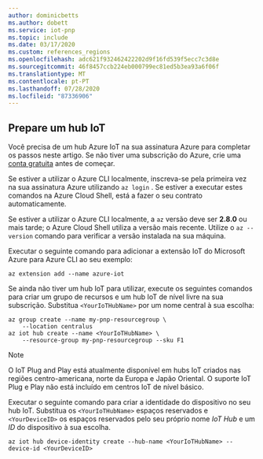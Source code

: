 ```yaml
---
author: dominicbetts
ms.author: dobett
ms.service: iot-pnp
ms.topic: include
ms.date: 03/17/2020
ms.custom: references_regions
ms.openlocfilehash: adc621f932462422202d9f16fd539f5ecc7c3d8e
ms.sourcegitcommit: 46f8457ccb224eb000799ec81ed5b3ea93a6f06f
ms.translationtype: MT
ms.contentlocale: pt-PT
ms.lasthandoff: 07/28/2020
ms.locfileid: "87336906"
---
```

## <a name="prepare-an-iot-hub"></a>Prepare um hub IoT

Você precisa de um hub Azure IoT na sua assinatura Azure para completar os passos neste artigo. Se não tiver uma subscrição do Azure, crie uma [conta gratuita](https://azure.microsoft.com/free/?WT.mc_id=A261C142F) antes de começar.

Se estiver a utilizar o Azure CLI localmente, inscreva-se pela primeira vez na sua assinatura Azure utilizando `az login` . Se estiver a executar estes comandos na Azure Cloud Shell, está a fazer o seu contrato automaticamente.

Se estiver a utilizar o Azure CLI localmente, a `az` versão deve ser **2.8.0** ou mais tarde; o Azure Cloud Shell utiliza a versão mais recente. Utilize o `az --version` comando para verificar a versão instalada na sua máquina.

Executar o seguinte comando para adicionar a extensão IoT do Microsoft Azure para Azure CLI ao seu exemplo:

```azurecli-interactive
az extension add --name azure-iot
```

Se ainda não tiver um hub IoT para utilizar, execute os seguintes comandos para criar um grupo de recursos e um hub IoT de nível livre na sua subscrição. Substitua `<YourIoTHubName>` por um nome central à sua escolha:

```azurecli-interactive
az group create --name my-pnp-resourcegroup \
    --location centralus
az iot hub create --name <YourIoTHubName> \
    --resource-group my-pnp-resourcegroup --sku F1
```

> [!NOTE]
> O IoT Plug and Play está atualmente disponível em hubs IoT criados nas regiões centro-americana, norte da Europa e Japão Oriental. O suporte IoT Plug e Play não está incluído em centros IoT de nível básico.

Executar o seguinte comando para criar a identidade do dispositivo no seu hub IoT. Substitua os `<YourIoTHubName>` espaços reservados e `<YourDeviceID>` os espaços reservados pelo seu próprio nome _IoT Hub_ e um _ID_ do dispositivo à sua escolha.

```azurecli-interactive
az iot hub device-identity create --hub-name <YourIoTHubName> --device-id <YourDeviceID>
```

